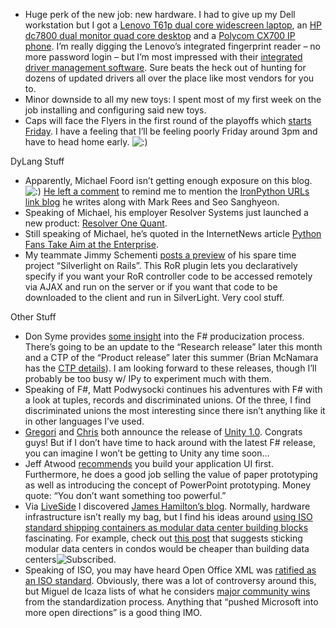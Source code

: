 -   Huge perk of the new job: new hardware. I had to give up my Dell
    workstation but I got a [Lenovo T61p dual core widescreen
    laptop](http://shop.lenovo.com/SEUILibrary/controller/e/web/LenovoPortal/en_US/catalog.workflow:category.details?current-catalog-id=12F0696583E04D86B9B79B0FEC01C087&current-category-id=1F106632CBC24D2CBD23DF19644D3694),
    an [HP dc7800 dual monitor quad core
    desktop](http://h10010.www1.hp.com/wwpc/us/en/en/WF25a/12454-12454-64287-321860-3328898-3459240.html)
    and a [Polycom CX700 IP
    phone](http://www.polycom.com/usa/en/products/voice/desktop/cx/communicator_cx700.html).
    I’m really digging the Lenovo’s integrated fingerprint reader – no
    more password login – but I’m most impressed with their [integrated
    driver management
    software](http://www-307.ibm.com/pc/support/site.wss/document.do?lndocid=TVSU-UPDATE).
    Sure beats the heck out of hunting for dozens of updated drivers all
    over the place like most vendors for you to.
-   Minor downside to all my new toys: I spent most of my first week on
    the job installing and configuring said new toys.
-   Caps will face the Flyers in the first round of the playoffs which
    [starts
    Friday](http://blog.washingtonpost.com/capitalsinsider/2008/04/playoff_schedule.html).
    I have a feeling that I’ll be feeling poorly Friday around 3pm and
    have to head home early.
    ![:)](http://devhawk.net/wp-includes/images/smilies/icon_smile.gif)

DyLang Stuff

-   Apparently, Michael Foord isn’t getting enough exposure on this
    blog.
    ![:)](http://devhawk.net/wp-includes/images/smilies/icon_smile.gif)
    [He left a
    comment](http://devhawk.net/CommentView,guid,7d25906b-cd4d-409c-aeeb-e7455c6260aa.aspx#commentstart)
    to remind me to mention the [IronPython URLs link
    blog](http://ironpython-urls.blogspot.com/) he writes along with
    Mark Rees and Seo Sanghyeon.
-   Speaking of Michael, his employer Resolver Systems just launched a
    new product: [Resolver One
    Quant](http://www.resolversystems.com/products/resolver-one-quant.php).
-   Still speaking of Michael, he’s quoted in the InternetNews article
    [Python Fans Take Aim at the
    Enterprise](http://www.internetnews.com/dev-news/article.php/3738856%20).
-   My teammate Jimmy Schementi [posts a
    preview](http://blog.jimmy.schementi.com/2008/04/silverlight-on-rails.html)
    of his spare time project “Silverlight on Rails”. This RoR plugin
    lets you declaratively specify if you want your RoR controller code
    to be accessed remotely via AJAX and run on the server or if you
    want that code to be downloaded to the client and run in
    SilverLight. Very cool stuff.

Other Stuff

-   Don Syme provides [some
    insight](http://blogs.msdn.com/dsyme/archive/2008/04/04/tackling-the-f-productization.aspx)
    into the F\# producization process. There’s going to be an update to
    the “Research release” later this month and a CTP of the “Product
    release” later this summer (Brian McNamara has the [CTP
    details](http://lorgonblog.spaces.live.com/blog/cns!701679AD17B6D310!160.entry)).
    I am looking forward to these releases, though I’ll probably be too
    busy w/ IPy to experiment much with them.
-   Speaking of F\#, Matt Podwysocki continues his adventures with F\#
    with a look at tuples, records and discriminated unions. Of the
    three, I find discriminated unions the most interesting since there
    isn’t anything like it in other languages I’ve used.
-   [Gregori](http://blogs.msdn.com/agile/archive/2008/04/04/unity-di-container-1-0-shipped.aspx)
    and
    [Chris](http://www.tavaresstudios.com/Blog/post.aspx?id=f3b5c7a9-feb5-4695-b5f3-1b70b0b87719)
    both announce the release of [Unity
    1.0](http://www.codeplex.com/Release/ProjectReleases.aspx?ProjectName=unity&ReleaseId=12276).
    Congrats guys! But if I don’t have time to hack around with the
    latest F\# release, you can imagine I won’t be getting to Unity any
    time soon…
-   Jeff Atwood
    [recommends](http://www.codinghorror.com/blog/archives/001091.html)
    you build your application UI first. Furthermore, he does a good job
    selling the value of paper prototyping as well as introducing the
    concept of PowerPoint prototyping. Money quote: “You don’t want
    something too powerful.”
-   Via
    [LiveSide](http://www.liveside.net/blogs/opinion/archive/2008/04/07/perspectives-james-hamilton-on-containers-condos-and-the-cloud.aspx)
    I discovered [James Hamilton’s
    blog](http://perspectives.mvdirona.com/default.aspx). Normally,
    hardware infrastructure isn’t really my bag, but I find his ideas
    around [using ISO standard shipping containers as modular data
    center building
    blocks](http://research.microsoft.com/~JamesRH/TalksAndPapers/JamesRH_CIDR.doc)
    fascinating. For example, check out [this
    post](http://perspectives.mvdirona.com/2008/04/06/DiseconomiesOfScale.aspx)
    that suggests sticking modular data centers in condos would be
    cheaper than building data
    centers![Subscribed](http://perspectives.mvdirona.com/SyndicationService.asmx/GetRss).
-   Speaking of ISO, you may have heard Open Office XML was [ratified as
    an ISO
    standard](http://www.microsoft.com/presspass/press/2008/apr08/04-01OpenXMLVotePR.mspx).
    Obviously, there was a lot of controversy around this, but Miguel de
    Icaza lists of what he considers [major community
    wins](http://tirania.org/blog/archive/2008/Apr-02.html) from the
    standardization process. Anything that “pushed Microsoft into more
    open directions” is a good thing IMO.

